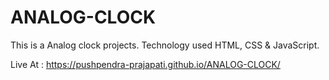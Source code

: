 # ANALOG-CLOCK
This is a Analog clock projects.
Technology used HTML, CSS & JavaScript.

Live At : https://pushpendra-prajapati.github.io/ANALOG-CLOCK/
